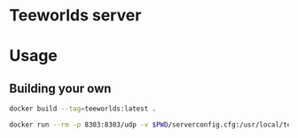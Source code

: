 # Teeworlds server

# Usage

## Building your own

```bash
docker build --tag=teeworlds:latest .
```

```bash
docker run --rm -p 8303:8303/udp -v $PWD/serverconfig.cfg:/usr/local/teeworlds/serverconfig.cfg teeworlds:latest
```